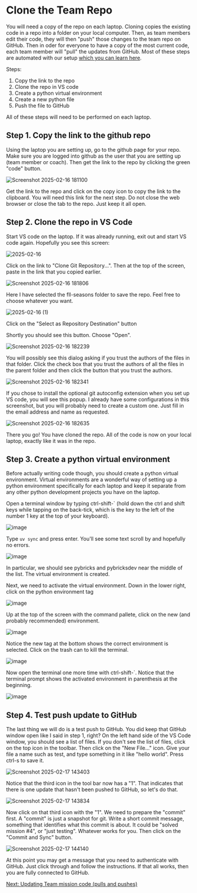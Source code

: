 # Clone the Team Repo
You will need a copy of the repo on each laptop. Cloning copies the existing code in a repo into a folder on your local computer. Then, as team members edit their code, they will then "push" those changes to the team repo on GitHub. Then in oder for everyone to have a copy of the most current code, each team member will "pull" the updates from GitHub. Most of these steps are automated with our setup [which you can learn here](https://github.com/MrGibbage/fll-pybricks-vscode-tutorial/blob/main/update-team-mission-code.md).

Steps:

1. Copy the link to the repo
2. Clone the repo in VS code
3. Create a python virtual environment
4. Create a new python file
5. Push the file to GitHub

All of these steps will need to be performed on each laptop.

## Step 1. Copy the link to the github repo
Using the laptop you are setting up, go to the github page for your repo. Make sure you are logged into github as the user that you are setting up (team member or coach). Then get the link to the repo by clicking the green "code" button.

![Screenshot 2025-02-16 181100](https://github.com/user-attachments/assets/af39f2ce-f6d9-4fc6-98ab-3d7943f866da)

Get the link to the repo and click on the copy icon to copy the link to the clipboard. You will need this link for the next step. Do not close the web browser or close the tab to the repo. Just keep it all open.


## Step 2. Clone the repo in VS Code

Start VS code on the laptop. If it was already running, exit out and start VS code again. Hopefully you see this screen:

![2025-02-16](https://github.com/user-attachments/assets/868596a3-2d60-4f8e-9281-e1c9526a80ec)


Click on the link to "Clone Git Repository...". Then at the top of the screen, paste in the link that you copied earlier.

![Screenshot 2025-02-16 181806](https://github.com/user-attachments/assets/62726949-7c86-4712-9871-ade2dcc32059)


Here I have selected the fll-seasons folder to save the repo. Feel free to choose whatever you want.

![2025-02-16 (1)](https://github.com/user-attachments/assets/21198cd6-6ab0-42b7-9f18-7d4182f02575)

Click on the "Select as Repository Destination" button


Shortly you should see this button. Choose "Open".

![Screenshot 2025-02-16 182239](https://github.com/user-attachments/assets/81b5e1c7-624a-4f3f-a51c-d549b643a683)


You will possibly see this dialog asking if you trust the authors of the files in that folder. Click the check box that you trust the authors of all the files in the parent folder and then click the button that you trust the authors.

![Screenshot 2025-02-16 182341](https://github.com/user-attachments/assets/b03070a5-0730-4065-8a33-f7695cfc6481)


If you chose to install the optional git autoconfig extension when you set up VS code, you will see this popup. I already have some configurations in this screenshot, but you will probably need to create a custom one. Just fill in the email address and name as requested.

![Screenshot 2025-02-16 182635](https://github.com/user-attachments/assets/f8459305-71da-4173-93bd-f72450b3d09e)


There you go! You have cloned the repo. All of the code is now on your local laptop, exactly like it was in the repo.


## Step 3. Create a python virtual environment

Before actually writing code though, you should create a python virtual environment. Virtual environments are a wonderful way of setting up a python environment specifically for each laptop and keep it separate from any other python development projects you have on the laptop.

Open a terminal window by typing ctrl-shift-` (hold down the ctrl and shift keys while tapping on the back-tick, which is the key to the left of the number 1 key at the top of your keyboard).

![image](https://github.com/user-attachments/assets/dd93a880-bf3d-434f-acea-7cb57a7d8462)

Type `uv sync` and press enter. You'll see some text scroll by and hopefully no errors.

![image](https://github.com/user-attachments/assets/43728f85-75fa-43ba-8726-12d9428ac608)

In particular, we should see pybricks and pybricksdev near the middle of the list. The virtual environment is created.

Next, we need to activate the virtual environment. Down in the lower right, click on the python environment tag

![image](https://github.com/user-attachments/assets/197794ff-e23a-4a6c-8d7e-cfc5009e844f)

Up at the top of the screen with the command pallete, click on the new (and probably recommended) environment.

![image](https://github.com/user-attachments/assets/79bb0768-9ec2-40f3-bb3d-96a531d7f7d6)

Notice the new tag at the bottom shows the correct environment is selected. Click on the trash can to kill the terminal.

![image](https://github.com/user-attachments/assets/53cca446-fbb5-43f9-83dc-c4d35d691a53)

Now open the terminal one more time with ctrl-shift-`. Notice that the terminal prompt shows the activated environment in parenthesis at the beginning.

![image](https://github.com/user-attachments/assets/1941a7ba-de84-456a-aba8-b4802b757b1a)


## Step 4. Test push update to GitHub
The last thing we will do is a test push to GitHub. You did keep that GitHub window open like I said in step 1, right? On the left hand side of the VS Code window, you should see a list of files. If you don't see the list of files, click on the top icon in the toolbar. Then click on the "New File..." icon. Give your file a name such as test, and type something in it like "hello world". Press ctrl-s to save it. 

![Screenshot 2025-02-17 143403](https://github.com/user-attachments/assets/2d40f234-8f6a-42da-a6c4-faaf7b0cafea)

Notice that the third icon in the tool bar now has a "1". That indicates that there is one update that hasn't been pushed to GitHub, so let's do that.

![Screenshot 2025-02-17 143834](https://github.com/user-attachments/assets/f2ecf180-521c-4e74-9802-4469122c4e15)

Now click on that third icon with the "1". We need to prepare the "commit" first. A "commit" is just a snapshot for git. Write a short commit message, something that identifies what this commit is about. It could be "solved mission #4", or "just testing". Whatever works for you. Then click on the "Commit and Sync" button.

![Screenshot 2025-02-17 144140](https://github.com/user-attachments/assets/8d932c35-8eeb-455f-bb00-75ba2a93d522)

At this point you may get a message that you need to authenticate with GitHub. Just click through and follow the instructions. If that all works, then you are fully connected to GitHub.

[Next: Updating Team mission code (pulls and pushes)](https://github.com/MrGibbage/fll-pybricks-vscode-tutorial/blob/main/update-team-mission-code.md)

